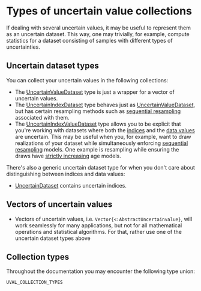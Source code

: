 # Types of uncertain value collections

If dealing with several uncertain values, it may be useful to represent them
as an uncertain dataset. This way, one may trivially, for example, compute
statistics for a dataset consisting of samples with different types of
uncertainties.

## Uncertain dataset types

You can collect your uncertain values in the following collections:

- The [UncertainValueDataset](uncertain_value_dataset.md) type is 
    just a wrapper for a vector of uncertain values.
- The [UncertainIndexDataset](uncertain_index_dataset.md) type 
    behaves just as [UncertainValueDataset](uncertain_value_dataset.md), but has certain resampling methods such as [sequential resampling](../resampling/sequential/resampling_uncertaindatasets_sequential) associated with them.
- The [UncertainIndexValueDataset](uncertain_indexvalue_dataset.md) 
    type allows you to be explicit that you're working with datasets where both the 
    [indices](uncertain_index_dataset.md) and the 
    [data values](uncertain_value_dataset.md) are uncertain. 
    This may be useful when you, for example, want to draw realizations of your 
    dataset while simultaneously enforcing 
    [sequential resampling](../resampling/sequential/resampling_uncertaindatasets_sequential.md) 
    models. One example is resampling while ensuring the draws have 
    [strictly increasing](../resampling/sequential/resampling_indexvalue_sequential.md) 
    age models.

There's also a generic uncertain dataset type for when you don't care about distinguishing 
between indices and data values:

- [UncertainDataset](uncertain_dataset.md) contains uncertain indices.

## Vectors of uncertain values

- Vectors of uncertain values, i.e. `Vector{<:AbstractUncertainvalue}`, will work 
    seamlessly for many applications, but not for all mathematical operations and statistical 
    algorithms. For that, rather use one of the uncertain dataset types above

## Collection types

Throughout the documentation you may encounter the following type union:

```@docs
UVAL_COLLECTION_TYPES
```
